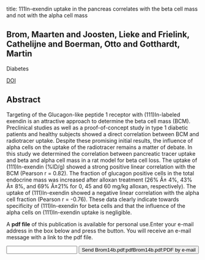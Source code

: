 title: 111In-exendin uptake in the pancreas correlates with the beta cell mass and not with the alpha cell mass

## Brom, Maarten and Joosten, Lieke and Frielink, Cathelijne and Boerman, Otto and Gotthardt, Martin
Diabetes

<a href="https://doi.org/10.2337/db14-1212">DOI</a>

## Abstract
Targeting of the Glucagon-like peptide 1 receptor with (111)In-labeled exendin is an attractive approach to determine the beta cell mass (BCM). Preclinical studies as well as a proof-of-concept study in type 1 diabetic patients and healthy subjects showed a direct correlation between BCM and radiotracer uptake. Despite these promising initial results, the influence of alpha cells on the uptake of the radiotracer remains a matter of debate. In this study we determined the correlation between pancreatic tracer uptake and beta and alpha cell mass in a rat model for beta cell loss. The uptake of (111)In-exendin (%ID/g) showed a strong positive linear correlation with the BCM (Pearson r = 0.82). The fraction of glucagon positive cells in the total endocrine mass was increased after alloxan treatment (26% Â± 4%, 43% Â± 8%, and 69% Â±21% for 0, 45 and 60 mg/kg alloxan, respectively). The uptake of (111)In-exendin showed a negative linear correlation with the alpha cell fraction (Pearson r = -0.76). These data clearly indicate towards specificity of (111)In-exendin for beta cells and that the influence of the alpha cells on (111)In-exendin uptake is negligible.

A <b>pdf file</b> of this publication is available for personal use.Enter your e-mail address in the box below and press the button. You will receive an e-mail message with a link to the pdf file.
<form action="sender.php">  <input type="text" name="email">  <input type="submit" value="Send Brom14b.pdf:pdfBrom14b.pdf:PDF by e-mail"></form>